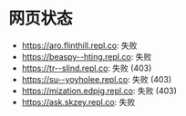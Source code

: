 # 网页状态
- https://aro.flinthill.repl.co: 失败
- https://beaspy--hting.repl.co: 失败
- https://tr--slind.repl.co: 失败 (403)
- https://su--yoyholee.repl.co: 失败 (403)
- https://mization.edpjg.repl.co: 失败 (403)
- https://ask.skzey.repl.co: 失败
